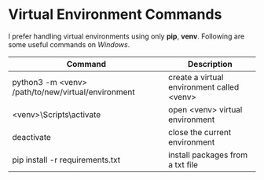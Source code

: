 # Virtual Environment Commands

I prefer handling virtual environments using only **pip**, **venv**. Following are some useful commands on *Windows*.

| Command | Description |
| --- | --- |
| python3 -m \<venv\> /path/to/new/virtual/environment | create a virtual environment called \<venv\> |
| \<venv\>\Scripts\activate | open \<venv\> virtual environment |
| deactivate | close the current environment |
| pip install -r requirements.txt | install packages from a txt file |
